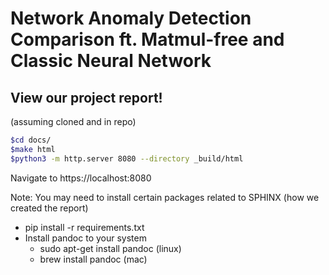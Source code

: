 # Network Anomaly Detection Comparison ft. Matmul-free and Classic Neural Network

## View our project report!
(assuming cloned and in repo)
```bash
$cd docs/
$make html
$python3 -m http.server 8080 --directory _build/html
```

Navigate to https://localhost:8080

Note:
You may need to install certain packages related to SPHINX (how we created the report)
- pip install -r requirements.txt
- Install pandoc to your system
    - sudo apt-get install pandoc (linux)
    - brew install pandoc (mac)